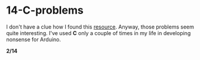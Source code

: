 # 14-C-problems

I don't have a clue how I found this [resource](https://www.lix.polytechnique.fr/~liberti/public/computing/prog/c/C/PROBLEMS/problems.html). Anyway, those problems seem quite interesting. I've used **С** only a couple of times in my life in developing nonsense for Arduino.


**2/14**
